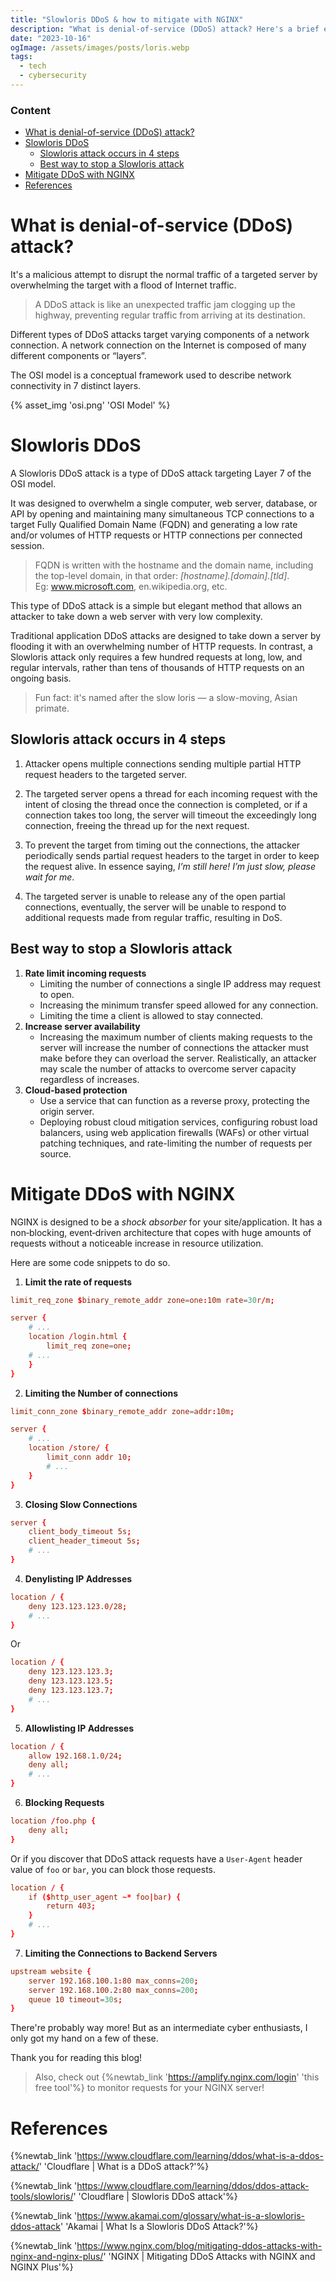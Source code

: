 ```yaml
---
title: "Slowloris DDoS & how to mitigate with NGINX"
description: "What is denial-of-service (DDoS) attack? Here's a brief explanation. It's a malicious attempt to disrupt the normal traffic of a targeted server by overwhelming the target with a flood of Internet traffic"
date: "2023-10-16"
ogImage: /assets/images/posts/loris.webp
tags:
  - tech
  - cybersecurity
---
```


### Content

- [What is denial-of-service (DDoS) attack?](<#what-is-denial-of-service-(ddos)-attack%3F>)
- [Slowloris DDoS](#slowloris-ddos)
  - [Slowloris attack occurs in 4 steps](#slowloris-attack-occurs-in-4-steps)
  - [Best way to stop a Slowloris attack](#best-way-to-stop-a-slowloris-attack)
- [Mitigate DDoS with NGINX](#mitigate-ddos-with-nginx)
- [References](#references)

# What is denial-of-service (DDoS) attack?

It's a malicious attempt to disrupt the normal traffic of a targeted server by overwhelming the target with a flood of Internet traffic.

> A DDoS attack is like an unexpected traffic jam clogging up the highway, preventing regular traffic from arriving at its destination.

Different types of DDoS attacks target varying components of a network connection. A network connection on the Internet is composed of many different components or “layers”.

The OSI model is a conceptual framework used to describe network connectivity in 7 distinct layers.

{% asset_img 'osi.png' 'OSI Model' %}

# Slowloris DDoS

A Slowloris DDoS attack is a type of DDoS attack targeting Layer 7 of the OSI model.

It was designed to overwhelm a single computer, web server, database, or API by opening and maintaining many simultaneous TCP connections to a target Fully Qualified Domain Name (FQDN) and generating a low rate and/or volumes of HTTP requests or HTTP connections per connected session.

> FQDN is written with the hostname and the domain name, including the top-level domain, in that order: *[hostname].[domain].[tld]*.<br/>
> Eg: www.microsoft.com, en.wikipedia.org, etc.

This type of DDoS attack is a simple but elegant method that allows an attacker to take down a web server with very low complexity.

Traditional application DDoS attacks are designed to take down a server by flooding it with an overwhelming number of HTTP requests. In contrast, a Slowloris attack only requires a few hundred requests at long, low, and regular intervals, rather than tens of thousands of HTTP requests on an ongoing basis.

> Fun fact: it's named after the slow loris — a slow-moving, Asian primate.

## Slowloris attack occurs in 4 steps

1. Attacker opens multiple connections sending multiple partial HTTP request headers to the targeted server.

2. The targeted server opens a thread for each incoming request with the intent of closing the thread once the connection is completed, or if a connection takes too long, the server will timeout the exceedingly long connection, freeing the thread up for the next request.

3. To prevent the target from timing out the connections, the attacker periodically sends partial request headers to the target in order to keep the request alive. In essence saying, _I’m still here! I’m just slow, please wait for me_.

4. The targeted server is unable to release any of the open partial connections, eventually, the server will be unable to respond to additional requests made from regular traffic, resulting in DoS.

## Best way to stop a Slowloris attack

1. **Rate limit incoming requests**
   - Limiting the number of connections a single IP address may request to open.
   - Increasing the minimum transfer speed allowed for any connection.
   - Limiting the time a client is allowed to stay connected.
2. **Increase server availability**
   - Increasing the maximum number of clients making requests to the server will increase the number of connections the attacker must make before they can overload the server. Realistically, an attacker may scale the number of attacks to overcome server capacity regardless of increases.
3. **Cloud-based protection**
   - Use a service that can function as a reverse proxy, protecting the origin server.
   - Deploying robust cloud mitigation services, configuring robust load balancers, using web application firewalls (WAFs) or other virtual patching techniques, and rate-limiting the number of requests per source.

# Mitigate DDoS with NGINX

NGINX is designed to be a _shock absorber_ for your site/application. It has a non‑blocking, event‑driven architecture that copes with huge amounts of requests without a noticeable increase in resource utilization.

Here are some code snippets to do so.

1. **Limit the rate of requests**

```conf
limit_req_zone $binary_remote_addr zone=one:10m rate=30r/m;

server {
    # ...
    location /login.html {
        limit_req zone=one;
    # ...
    }
}
```

2. **Limiting the Number of connections**

```conf
limit_conn_zone $binary_remote_addr zone=addr:10m;

server {
    # ...
    location /store/ {
        limit_conn addr 10;
        # ...
    }
}
```

3. **Closing Slow Connections**

```conf
server {
    client_body_timeout 5s;
    client_header_timeout 5s;
    # ...
}
```

4. **Denylisting IP Addresses**

```conf
location / {
    deny 123.123.123.0/28;
    # ...
}
```

Or

```conf
location / {
    deny 123.123.123.3;
    deny 123.123.123.5;
    deny 123.123.123.7;
    # ...
}
```

5. **Allowlisting IP Addresses**

```conf
location / {
    allow 192.168.1.0/24;
    deny all;
    # ...
}
```

6. **Blocking Requests**

```conf
location /foo.php {
    deny all;
}
```

Or if you discover that DDoS attack requests have a `User-Agent` header value of `foo` or `bar`, you can block those requests.

```conf
location / {
    if ($http_user_agent ~* foo|bar) {
        return 403;
    }
    # ...
}
```

7. **Limiting the Connections to Backend Servers**

```conf
upstream website {
    server 192.168.100.1:80 max_conns=200;
    server 192.168.100.2:80 max_conns=200;
    queue 10 timeout=30s;
}
```

There're probably way more! But as an intermediate cyber enthusiasts, I only got my hand on a few of these.

Thank you for reading this blog!

> Also, check out {%newtab_link 'https://amplify.nginx.com/login' 'this free tool'%} to monitor requests for your NGINX server!

# References

{%newtab_link 'https://www.cloudflare.com/learning/ddos/what-is-a-ddos-attack/' 'Cloudflare | What is a DDoS attack?'%}

{%newtab_link 'https://www.cloudflare.com/learning/ddos/ddos-attack-tools/slowloris/' 'Cloudflare | Slowloris DDoS attack'%}

{%newtab_link 'https://www.akamai.com/glossary/what-is-a-slowloris-ddos-attack' 'Akamai | What Is a Slowloris DDoS Attack?'%}

{%newtab_link 'https://www.nginx.com/blog/mitigating-ddos-attacks-with-nginx-and-nginx-plus/' 'NGINX | Mitigating DDoS Attacks with NGINX and NGINX Plus'%}
